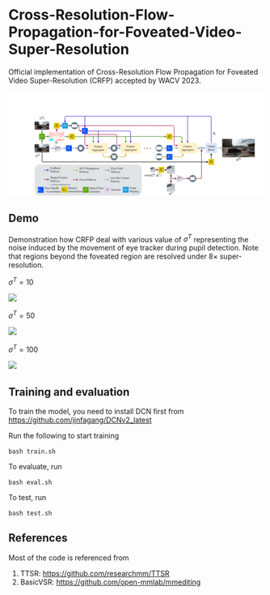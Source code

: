 # Cross-Resolution-Flow-Propagation-for-Foveated-Video-Super-Resolution

Official implementation of Cross-Resolution Flow Propagation for Foveated Video Super-Resolution (CRFP) accepted by WACV 2023.

<img src="overview.png" width="600">

## Demo

Demonstration how CRFP deal with various value of $\sigma^T$ representing the noise induced by the movement of eye tracker during pupil detection. Note that regions beyond the foveated region are resolved under $8\times$ super-resolution.

$\sigma^T=10$

<img src="demo/sigma10.gif" width="600">

$\sigma^T=50$

<img src="demo/sigma50.gif" width="600">

$\sigma^T=100$

<img src="demo/sigma100.gif" width="600">



## Training and evaluation
To train the model, you need to install DCN first from https://github.com/jinfagang/DCNv2_latest

Run the following to start training
```
bash train.sh
```

To evaluate, run
```
bash eval.sh
```

To test, run
```
bash test.sh
```

## References
Most of the code is referenced from

1. TTSR: https://github.com/researchmm/TTSR
2. BasicVSR: https://github.com/open-mmlab/mmediting


